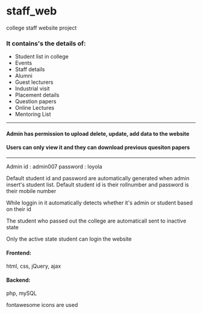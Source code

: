 # staff_web
college staff website project

### It contains's the details of: 
* Student list in college 
* Events 
* Staff details
* Alumni
* Guest lecturers
* Industrial visit
* Placement details
* Question papers
* Online Lectures
* Mentoring List

<hr>

#### Admin has permission to upload delete, update, add data to the website
#### Users can only view it and they can download previous quesiton papers

<hr>

Admin id : admin007
password : loyola

<p>Default student id and password are automatically generated when admin insert's student list. 
Default student id is their rollnumber and password is their mobile number</p>

<p>While loggin in it automatically detects whether it's admin or student based on their id</p>
<p>The student who passed out the college are automaticall sent to inactive state</p>
<p>Only the active state student can login the website</p>

#### Frontend:
html, css, jQuery, ajax
#### Backend:
php, mySQL

<p> fontawesome icons are used </p>
